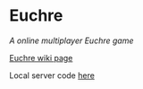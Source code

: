 # Euchre

*A online multiplayer Euchre game*

<a href="https://en.wikipedia.org/wiki/Euchre">Euchre wiki page</a>

Local server code <a href="https://github.com/yuhengd3/Euchre-server">here</a>
